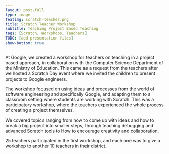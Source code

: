 ```yaml
---
layout: post-full
type: image
featimg: scratch-teacher.png
title: Scratch Teacher Workshop
subtitle: Teaching Project Based Teaching
tags: [Scratch, Workshops, Teachers]
TODO: [add presentation files]
show-bottom: true
---
```


At Google, we created a workshop for teachers on teaching in a project based approach, in collaboration with the Computer Science Department of the Ministry of Education. This came as a request from the teachers after we hosted a Scratch Day event where we invited the children to present projects to Google engineers.

The workshop focused on using ideas and processes from the world of software engineering and specifically Google, and adapting them to a classroom setting where students are working with Scratch. This was a participatory workshop, where the teachers experienced the whole process of creating a project themselves.

We covered topics ranging from how to come up with ideas and how to break a big project into smaller steps, through teaching debugging and advanced Scratch tools to How to encourage creativity and collaboration.

25 teachers participated in the first workshop, and each one was to give a workshop to another 10 teachers in their district.